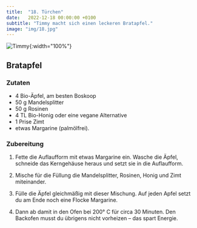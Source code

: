```yaml
---
title:  "18. Türchen"
date:   2022-12-18 00:00:00 +0100
subtitle: "Timmy macht sich einen leckeren Bratapfel."
image: "img/18.jpg"
---
```


![Timmy](../img/18.jpg){:width="100%"}

## Bratapfel

### Zutaten
* 4 Bio-Äpfel, am besten Boskoop
* 50 g Mandelsplitter
* 50 g Rosinen
* 4 TL Bio-Honig oder eine vegane Alternative
* 1 Prise Zimt
* etwas Margarine (palmölfrei).

### Zubereitung
1. Fette die Auflaufform mit etwas Margarine ein.
Wasche die Äpfel, schneide das Kerngehäuse heraus und setzt sie in die Auflaufform.

2. Mische für die Füllung die Mandelsplitter, Rosinen, Honig und Zimt miteinander.

3. Fülle die Äpfel gleichmäßig mit dieser Mischung.
Auf jeden Apfel setzt du am Ende noch eine Flocke Margarine.

4. Dann ab damit in den Ofen bei 200° C für circa 30 Minuten. Den Backofen musst du übrigens nicht vorheizen – das spart Energie.